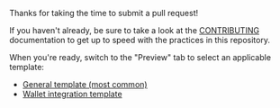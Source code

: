 Thanks for taking the time to submit a pull request!

If you haven't already, be sure to take a look at the [CONTRIBUTING](https://github.com/lewis-sqa/github-templates/blob/main/CONTRIBUTING.md) documentation to get up to speed with the practices in this repository.

When you're ready, switch to the "Preview" tab to select an applicable template:

- [General template (most common)](?expand=1&template=general.md)
- [Wallet integration template](?expand=1&template=wallet_integration.md)
